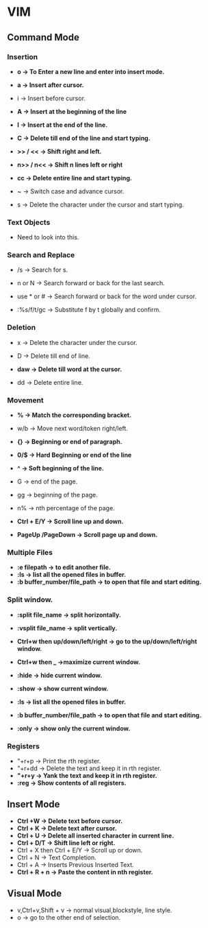 
# VIM
## Command Mode

### Insertion

- **o -> To Enter a new line and enter into insert mode.**

- **a -> Insert after cursor.**

- i -> Insert before cursor.

- **A -> Insert at the beginning of the line**

- **I -> Insert at the end of the line.**

- **C -> Delete till end of the line and start typing.**

- **>> / << -> Shift right and left.**

- **n>> / n<< -> Shift n lines left or right**

- **cc -> Delete entire line and start typing.**

- ~ -> Switch case and advance cursor.

- s -> Delete the character under the cursor and start typing.


### Text Objects
- Need to look into this.


### Search and Replace

- /s -> Search for s.

- n or N -> Search forward or back for the last search.

 - use * or # -> Search forward or back for the word under cursor.

- :%s/f/t/gc -> Substitute f by t globally and confirm.

### Deletion

- x -> Delete the character under the cursor.

- D -> Delete till end of line.

- **daw -> Delete till word at the cursor.**

- dd -> Delete entire line.


### Movement

- **% -> Match the corresponding bracket.**

- w/b -> Move next word/token right/left.

- **{} -> Beginning or end of paragraph.**

- **0/$ -> Hard Beginning or end of the line**

- **^ -> Soft beginning of the line.**

- G -> end of the page.

- gg -> beginning of the page.

- n% -> nth percentage of the page. 

- **Ctrl + E/Y -> Scroll line up and down.**

- **PageUp /PageDown -> Scroll page up and down.**
 
### Multiple Files

- **:e filepath -> to edit another file.**
- **:ls -> list all the opened files in buffer.**
- **:b buffer_number/file_path -> to open that file and start editing.**

### Split window.

- **:split file_name -> split horizontally.**

- **:vsplit file_name -> split vertically.**

- **Ctrl+w then up/down/left/right -> go to the up/down/left/right window.**

- **Ctrl+w then _ ->maximize current window.**

- **:hide -> hide current window.**

- **:show -> show current window.**

- **:ls -> list all the opened files in buffer.**

- **:b buffer_number/file_path -> to open that file and start editing.**

- **:only -> show only the current window.**
  
### Registers
- "+r+p -> Print the rth register.
- "+r+dd -> Delete the text and keep it in rth register.
- **"+r+y -> Yank the text and keep it in rth register.**
- **:reg -> Show contents of all registers.**

## Insert Mode
- **Ctrl +W -> Delete text before cursor.**
- **Ctrl + K -> Delete text after cursor.**
- **Ctrl + U -> Delete all inserted character in current line.**
- **Ctrl + D/T -> Shift line left or right.**
- Ctrl + X then Ctrl + E/Y -> Scroll up or down.
- Ctrl + N -> Text Completion.
- Ctrl + A -> Inserts Previous Inserted Text.
- **Ctrl + R + n -> Paste the content in nth register.**

## Visual Mode
- v,Ctrl+v,Shift + v -> normal visual,blockstyle, line style.
- o -> go to the other end of selection.
